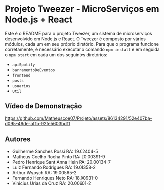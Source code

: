 # Projeto Tweezer - MicroServiços em Node.js + React

Este é o README para o projeto Tweezer, um sistema de microserviços desenvolvido em Node.js e React. O Tweezer é composto por vários módulos, cada um em seu próprio diretório. Para que o programa funcione corretamente, é necessário executar o comando `npm install` e em seguida o `npm start` em cada um dos seguintes diretórios:

- `apiSpotify`
- `barramentoDeEventos`
- `frontend`
- `posts`
- `usuarios`
- `Util`

## Vídeo de Demonstração



https://github.com/Matheuscoe07/Projeto/assets/86134291/52e407ba-d095-49de-af1b-92fe5603bd11



## Autores

- Guilherme Sanches Rossi RA: 19.02404-5
- Matheus Coelho Rocha Pinto RA: 20.00391-9
- Pedro Henrique Sant Anna Hein RA: 20.00134-7
- Luiz Fernando Rodrigues RA: 19.01358-2
- Arthur Wypych RA: 19.00565-2
- Fernando Henriques Neto RA: 18.00931-0
- Vinicius Urias da Cruz RA: 20.00601-2
